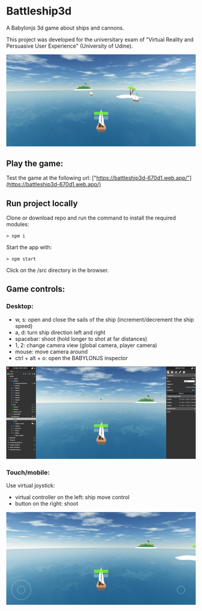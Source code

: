 # Battleship3d

A Babylonjs 3d game about ships and cannons.

This project was developed for the universitary exam of "Virtual Reality and Persuasive User Experience" (University of Udine).

![Game image](/docs/images/game_image.png)

## Play the game:

Test the game at the following url:
["https://battleship3d-670d1.web.app/"](https://battleship3d-670d1.web.app/)


## Run project locally

Clone or download repo and run the command to install the required modules:
```
> npm i
```
Start the app with:
```
> npm start
```

Click on the /src directory in the browser.

## Game controls:

### Desktop:

- w, s: open and close the sails of the ship (increment/decrement the ship speed)
- a, d: turn ship direction left and right
- spacebar: shoot (hold longer to shot at far distances)
- 1, 2: change camera view (global camera, player camera)
- mouse: move camera around
- ctrl + alt + o: open the BABYLONJS inspector 

![Game inspector](/docs/images/game_inspector.png)

### Touch/mobile:

Use virtual joystick:
- virtual controller on the left: ship move control
- button on the right: shoot

![Game touch controls](/docs/images/game_touch_controls.png)







